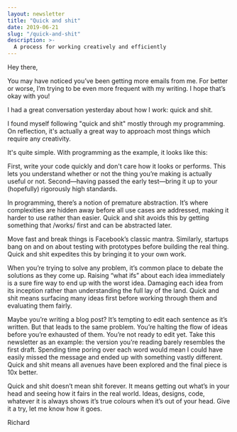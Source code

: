 ```yaml
---
layout: newsletter
title: "Quick and shit"
date: 2019-06-21
slug: "/quick-and-shit"
description: >-
  A process for working creatively and efficiently
---
```


Hey there,

You may have noticed you’ve been getting more emails from me. For better or
worse, I’m trying to be even more frequent with my writing. I hope that’s okay
with you!

I had a great conversation yesterday about how I work: quick and shit.

I found myself following "quick and shit" mostly through my programming. On
reflection, it's actually a great way to approach most things which require any
creativity.

It's quite simple. With programming as the example, it looks like this:

First, write your code quickly and don't care how it looks or performs. This
lets you understand whether or not the thing you’re making is actually useful or
not. Second—having passed the early test—bring it up to your (hopefully)
rigorously high standards.

In programming, there’s a notion of premature abstraction. It’s where
complexities are hidden away before all use cases are addressed, making it
harder to use rather than easier. Quick and shit avoids this by getting
something that /works/ first and can be abstracted later.

Move fast and break things is Facebook’s classic mantra. Similarly, startups
bang on and on about testing with prototypes before building the real thing.
Quick and shit expedites this by bringing it to your own work.

When you’re trying to solve any problem, it’s common place to debate the
solutions as they come up. Raising “what ifs” about each idea immediately is a
sure fire way to end up with the worst idea. Damaging each idea from its
inception rather than understanding the full lay of the land. Quick and shit
means surfacing many ideas first before working through them and evaluating them
fairly.

Maybe you’re writing a blog post? It’s tempting to edit each sentence as it’s
written. But that leads to the same problem. You’re halting the flow of ideas
before you’re exhausted of them. You’re not ready to edit yet. Take this
newsletter as an example: the version you’re reading barely resembles the first
draft. Spending time poring over each word would mean I could have easily missed
the message and ended up with something vastly different. Quick and shit means
all avenues have been explored and the final piece is 10x better.

Quick and shit doesn’t mean shit forever. It means getting out what’s in your
head and seeing how it fairs in the real world. Ideas, designs, code, whatever
it is always shows it’s true colours when it’s out of your head. Give it a try,
let me know how it goes.

Richard

